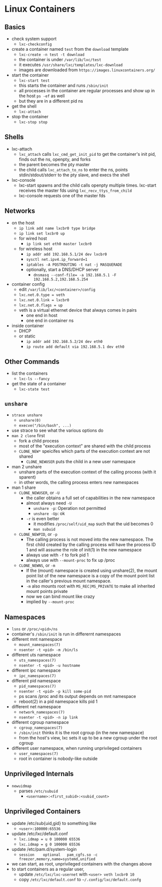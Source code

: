Linux Containers
================

## Basics

- check system support
  - `lxc-checkconfig`
- create a container named `test` from the `download` template
  - `lxc-create -n test -t download`
  - the container is under `/var/lib/lxc/test`
  - it executes `/usr/share/lxc/templates/lxc-download`
  - images are downloaded from `https://images.linuxcontainers.org/`
- start the container
  - `lxc-start test`
  - this starts the container and runs `/sbin/init`
  - all processes in the container are regular processes and show up in the
    host `ps -ef` as well
  - but they are in a different pid ns
- get the shell
  - `lxc-attach`
- stop the container
  - `lxc-stop stop`

## Shells

- lxc-attach
  - `lxc_attach` calls `lxc_cmd_get_init_pid` to get the container's init pid,
    finds out the ns, openpty, and forks
  - the parent becomes the pty master
  - the child calls `lxc_attach_to_ns` to enter the ns, points
    stdin/stdout/stderr to the pty slave, and execs the shell
- lxc-console
  - lxc-start spawns and the child calls openpty multiple times.  lxc-start
    receives the master fds using `lxc_recv_ttys_from_child`
  - lxc-console requests one of the master fds

## Networks

- on the host
  - `ip link add name lxcbr0 type bridge`
  - `ip link set lxcbr0 up`
  - for wired host
    - `ip link set eth0 master lxcbr0`
  - for wireless host
    - `ip addr add 192.168.5.1/24 dev lxcbr0`
    - `sysctl net.ipv4.ip_forward=1`
    - `iptables -A POSTROUTING -t nat -j MASQUERADE`
    - optionally, start a DNS/DHCP server
      - `dnsmasq --conf-file= -a 192.168.5.1 -F 192.168.5.2,192.168.5.254`
- container config
  - edit `/var/lib/lxc/<container>/config`
  - `lxc.net.0.type = veth`
  - `lxc.net.0.link = lxcbr0`
  - `lxc.net.0.flags = up`
  - veth is a virtual ethernet device that always comes in pairs
    - one end in host
    - one end in container ns
- inside container
  - DHCP
  - or static
    - `ip addr add 192.168.5.2/24 dev eth0`
    - `ip route add default via 192.168.5.1 dev eth0`

## Other Commands

- list the containers
  - `lxc-ls --fancy`
- get the state of a container
  - `lxc-state test`

## `unshare`

- `strace unshare`
  - `unshare(0)`
  - `execve("/bin/bash", ...)`
- use strace to see what the various options do
- `man 2 clone` first
  - fork a child process
  - most of the "execution context" are shared with the child process
  - `CLONE_NEW*` speicifes which parts of the execution context are not shared
    - `CLONE_NEWUSER` puts the child in a new user namespace
- man 2 unshare
  - unshare parts of the execution context of the calling process (with it
    sparent)
  - in other words, the calling process enters new namespaces
- man 1 share
  - `CLONE_NEWUSER`, or `-U`
    - the caller obtains a full set of capabilities in the new namespace
    - almost always need `-U`
      - `unshare -p`: Operation not permitted
      - `unshare -Up`: ok
    - `-r` is even better
      - it modifies `/proc/self/uid_map` such that the uid becomes 0
      - `man subuid`
  - `CLONE_NEWPID`, or `-p`
    - The calling process is not moved into the new namespace.  The first
      child created by the calling process will have the process ID 1 and will
      assume the role of init(1) in the new namespace
    - always use with `-f` to fork pid 1
    - always use with `--mount-proc` to fix up /proc
  - `CLONE_NEWNS`, or `-m`
    - If the (mount) namespace is created using unshare(2), the mount point
      list of the new namespace is a copy of the mount point list in the
      caller's previous mount namespace.
    - `-m` also mounts root with `MS_REC|MS_PRIVATE` to make all inherited
      mount points private
    - now we can bind mount like crazy
    - implied by `--mount-proc`

## Namespaces

- `lsns` or `/proc/<pid>/ns`
- container's `/sbin/init` is run in differernt namespaces
- different mnt namespace
  - `mount_namespaces(7)`
  - `nsenter -t <pid> -m /bin/ls`
- different uts namespace
  - `uts_namespaces(7)`
  - `nsenter -t <pid> -u hostname`
- different ipc namespace
  - `ipc_namespaces(7)`
- different pid namespace
  - `pid_namespaces(7)`
  - `nsenter -t <pid> -p kill some-pid`
  - ps scans /proc and its output depends on mnt namespace
  - reboot(2) in a pid namespace kills pid 1
- different net namespace
  - `network_namespaces(7)`
  - `nsenter -t <pid> -n ip link`
- different cgroup namespace
  - `cgroup_namespaces(7)`
  - `/sbin/init` thinks it is the root cgroup (in the new namespace)
  - from the host's view, lxc sets it up to be a new cgroup under the root
    cgroup
- different user namespace, when running unprivileged containers
  - `user_namespaces(7)`
  - root in container is nobody-like outside

## Unprivileged Internals

- `newuidmap`
  - parses `/etc/subuid`
    - `<username>:<first_subid>:<subid_count>`

## Unprivileged Containers

- update /etc/sub{uid,gid} to something like
  - `<user>:100000:65536`
- update /etc/lxc/default.conf
  - `lxc.idmap = u 0 100000 65536`
  - `lxc.idmap = g 0 100000 65536`
- update /etc/pam.d/system-login
  - `session    optional   pam_cgfs.so -c freezer,memory,name=systemd,unified`
- we can start, as root, unprivileged containers with the changes above
- to start containers as a regular user,
  - update `/etc/lxc/lxc-usernet` with `<user> veth lxcbr0 10`
  - copy `/etc/lxc/default.conf` to `~/.config/lxc/default.confg`
